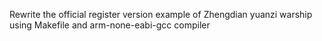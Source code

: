 Rewrite the official register version example of Zhengdian yuanzi warship
using Makefile and arm-none-eabi-gcc compiler
